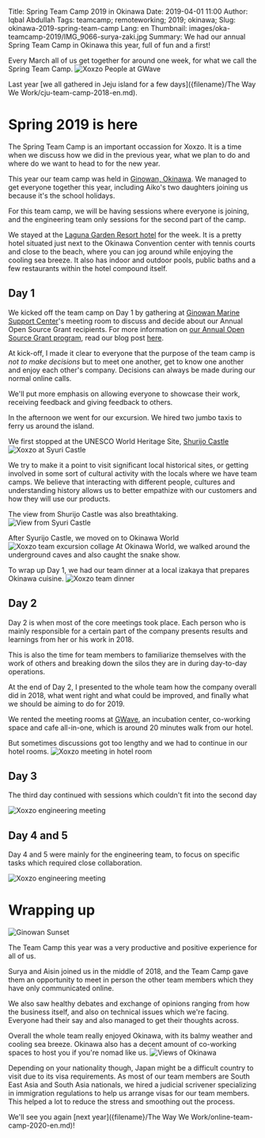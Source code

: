 Title: Spring Team Camp 2019 in Okinawa
Date: 2019-04-01 11:00
Author: Iqbal Abdullah
Tags: teamcamp; remoteworking; 2019; okinawa;
Slug: okinawa-2019-spring-team-camp
Lang: en
Thumbnail: images/oka-teamcamp-2019/IMG_9066-surya-zaki.jpg
Summary: We had our annual Spring Team Camp in Okinawa this year, full of fun and a first!

Every March all of us get together for around one week, for what we call the
Spring Team Camp.
![Xoxzo People at GWave]({filename}/images/oka-teamcamp-2019/IMG_9166-gwave-group-picture.jpg)

Last year [we all gathered in Jeju island for a few days]({filename}/The Way We Work/cju-team-camp-2018-en.md).

# Spring 2019 is here

The Spring Team Camp is an important occassion for Xoxzo. It is a time when we
discuss how we did in the previous year, what we plan to do and where
do we want to head to for the new year.

This year our team camp was held in [Ginowan, Okinawa](https://en.wikipedia.org/wiki/Ginowan,_Okinawa).
We managed to get everyone together this year, including Aiko's two daughters joining
us because it's the school holidays.

For this team camp, we will be having sessions where everyone is joining, and the
engineering team only sessions for the second part of the camp.

We stayed at the [Laguna Garden Resort hotel](https://www.laguna-garden.jp/) for the week. It is a pretty
hotel situated just next to the Okinawa Convention center with tennis courts and
close to the beach, where you can jog around while enjoying the cooling sea
breeze. It also has indoor and outdoor pools, public baths and a few
restaurants within the hotel compound itself.

## Day 1

We kicked off the team camp on Day 1 by gathering at [Ginowan Marine Support Center](https://maririne.jp/)'s meeting room
to discuss and decide about our Annual Open Source Grant recipients. For more
information on [our Annual Open Source Grant program]({filename}/Community/annual-opensource-grant-2018-en.md), read our blog post [here]({filename}/Community/annual-opensource-grant-2018-en.md).

At kick-off, I made it clear to everyone that the purpose of the team camp is _not
to make decisions_ but to meet one another, get to know one another and enjoy
each other's company. Decisions can always be made during our normal online
calls.

We'll put more emphasis on allowing everyone to showcase
their work, receiving feedback and giving feedback to others.

In the afternoon we went for our excursion. We hired two jumbo taxis to ferry us
around the island.

We first stopped at the UNESCO World Heritage Site, [Shurijo Castle](https://en.wikipedia.org/wiki/Shuri_Castle)
![Xoxzo at Syuri Castle]({filename}/images/oka-teamcamp-2019/IMG_9071-syuri-jo.jpg)

We try to make it a point to visit significant local historical sites, or
getting involved in some sort of cultural activity with the locals where we have
team camps. We believe that interacting with different people, cultures and understanding history
allows us to better empathize with our customers and how they will use our products.

The view from Shurijo Castle was also breathtaking.
![View from Syuri Castle]({filename}/images/oka-teamcamp-2019/IMAG2930-shisa-EFFECTS.jpg)

After Syurijo Castle, we moved on to Okinawa World
![Xoxzo team excursion collage]({filename}/images/oka-teamcamp-2019/team-excursion.jpg)
At Okinawa World, we walked around the underground caves and also caught the
snake show.

To wrap up Day 1, we had our team dinner at a local izakaya that prepares Okinawa
cuisine.
![Xoxzo team dinner]({filename}/images/oka-teamcamp-2019/team-dinner.jpg)

## Day 2

Day 2 is when most of the core meetings took place. Each person who is mainly
responsible for a certain part of the company presents results and learnings
from her or his work in 2018.

This is also the time for team members to
familiarize themselves with the work of others and breaking down the silos they
are in during day-to-day operations.

At the end of Day 2, I presented to the whole team how the company overall did
in 2018, what went right and what could be improved, and finally what we should
be aiming to do for 2019.

We rented the meeting rooms at [GWave](http://www.gbic.jp/), an incubation
center, co-working space and cafe all-in-one, which is around 20 minutes walk
from our hotel.

But sometimes discussions got too lengthy and we had to continue in our hotel
rooms.
![Xoxzo meeting in hotel room]({filename}/images/oka-teamcamp-2019/meeting-hotem-room-smaller.jpg)

## Day 3

The third day continued with sessions which couldn't fit into the second day

![Xoxzo engineering meeting]({filename}/images/oka-teamcamp-2019/IMAG2979-gwave-group-meeting.jpg)

## Day 4 and 5

Day 4 and 5 were mainly for the engineering team, to focus on specific tasks
which required close collaboration.

![Xoxzo engineering meeting]({filename}/images/oka-teamcamp-2019/engineering-team-collage.jpg)

# Wrapping up

![Ginowan Sunset]({filename}/images/oka-teamcamp-2019/20190327_180726-sunset.jpg)

The Team Camp this year was a very productive and positive experience for all of
us. 

Surya and Aisin joined us in the middle of 2018, and the Team Camp gave them
an opportunity to meet in person the other team members which they have only
communicated online.

We also saw healthy debates and exchange of opinions ranging from how the
business itself, and also on technical issues which we're facing. Everyone had
their say and also managed to get their thoughts across.

Overall the whole team really enjoyed Okinawa, with its balmy weather and cooling sea breeze.
Okinawa also has a decent amount of co-working spaces to host you if you're
nomad like us.
![Views of Okinawa]({filename}/images/oka-teamcamp-2019/views-of-okinawa-collage.jpg)

Depending on your nationality though, Japan might be a difficult country to visit due to its
visa requirements. As most of our team members are South East Asia and South Asia nationals,
we hired a judicial scrivener specializing in immigration regulations to help us arrange visas
for our team members. This helped a lot to reduce the stress and smoothing out the process.

We'll see you again [next year]({filename}/The Way We Work/online-team-camp-2020-en.md)!
